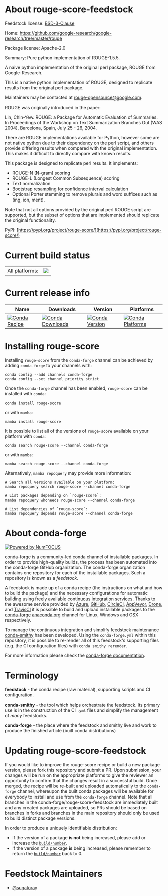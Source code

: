 About rouge-score-feedstock
===========================

Feedstock license: [BSD-3-Clause](https://github.com/conda-forge/rouge-score-feedstock/blob/main/LICENSE.txt)

Home: https://github.com/google-research/google-research/tree/master/rouge

Package license: Apache-2.0

Summary: Pure python implementation of ROUGE-1.5.5.

A naive python implementation of the original perl package, ROUGE from Google-Research.



This is a native python implementation of ROUGE, designed to replicate results from the original perl package.

Maintainers may be contacted at [rouge-opensource@google.com](mailto:rouge-opensource@google.com).

ROUGE was originally introduced in the paper:

Lin, Chin-Yew. ROUGE: a Package for Automatic Evaluation of Summaries. In Proceedings of the Workshop on Text Summarization Branches Out (WAS 2004), Barcelona, Spain, July 25 - 26, 2004.



There are ROUGE implementations available for Python, however some are not native python due to their dependency on the perl script, and others provide differing results when compared with the original implementation. This makes it difficult to directly compare with known results.

This package is designed to replicate perl results. It implements:

- ROUGE-N (N-gram) scoring
- ROUGE-L (Longest Common Subsequence) scoring
- Text normalization
- Bootstrap resampling for confidence interval calculation
- Optional Porter stemming to remove plurals and word suffixes such as (ing, ion, ment).

Note that not all options provided by the original perl ROUGE script are supported, but the subset of options that are implemented should replicate the original functionality.

PyPI: [https://pypi.org/project/rouge-score/](https://pypi.org/project/rouge-score/)


Current build status
====================


<table><tr><td>All platforms:</td>
    <td>
      <a href="https://dev.azure.com/conda-forge/feedstock-builds/_build/latest?definitionId=19421&branchName=main">
        <img src="https://dev.azure.com/conda-forge/feedstock-builds/_apis/build/status/rouge-score-feedstock?branchName=main">
      </a>
    </td>
  </tr>
</table>

Current release info
====================

| Name | Downloads | Version | Platforms |
| --- | --- | --- | --- |
| [![Conda Recipe](https://img.shields.io/badge/recipe-rouge--score-green.svg)](https://anaconda.org/conda-forge/rouge-score) | [![Conda Downloads](https://img.shields.io/conda/dn/conda-forge/rouge-score.svg)](https://anaconda.org/conda-forge/rouge-score) | [![Conda Version](https://img.shields.io/conda/vn/conda-forge/rouge-score.svg)](https://anaconda.org/conda-forge/rouge-score) | [![Conda Platforms](https://img.shields.io/conda/pn/conda-forge/rouge-score.svg)](https://anaconda.org/conda-forge/rouge-score) |

Installing rouge-score
======================

Installing `rouge-score` from the `conda-forge` channel can be achieved by adding `conda-forge` to your channels with:

```
conda config --add channels conda-forge
conda config --set channel_priority strict
```

Once the `conda-forge` channel has been enabled, `rouge-score` can be installed with `conda`:

```
conda install rouge-score
```

or with `mamba`:

```
mamba install rouge-score
```

It is possible to list all of the versions of `rouge-score` available on your platform with `conda`:

```
conda search rouge-score --channel conda-forge
```

or with `mamba`:

```
mamba search rouge-score --channel conda-forge
```

Alternatively, `mamba repoquery` may provide more information:

```
# Search all versions available on your platform:
mamba repoquery search rouge-score --channel conda-forge

# List packages depending on `rouge-score`:
mamba repoquery whoneeds rouge-score --channel conda-forge

# List dependencies of `rouge-score`:
mamba repoquery depends rouge-score --channel conda-forge
```


About conda-forge
=================

[![Powered by
NumFOCUS](https://img.shields.io/badge/powered%20by-NumFOCUS-orange.svg?style=flat&colorA=E1523D&colorB=007D8A)](https://numfocus.org)

conda-forge is a community-led conda channel of installable packages.
In order to provide high-quality builds, the process has been automated into the
conda-forge GitHub organization. The conda-forge organization contains one repository
for each of the installable packages. Such a repository is known as a *feedstock*.

A feedstock is made up of a conda recipe (the instructions on what and how to build
the package) and the necessary configurations for automatic building using freely
available continuous integration services. Thanks to the awesome service provided by
[Azure](https://azure.microsoft.com/en-us/services/devops/), [GitHub](https://github.com/),
[CircleCI](https://circleci.com/), [AppVeyor](https://www.appveyor.com/),
[Drone](https://cloud.drone.io/welcome), and [TravisCI](https://travis-ci.com/)
it is possible to build and upload installable packages to the
[conda-forge](https://anaconda.org/conda-forge) [anaconda.org](https://anaconda.org/)
channel for Linux, Windows and OSX respectively.

To manage the continuous integration and simplify feedstock maintenance
[conda-smithy](https://github.com/conda-forge/conda-smithy) has been developed.
Using the ``conda-forge.yml`` within this repository, it is possible to re-render all of
this feedstock's supporting files (e.g. the CI configuration files) with ``conda smithy rerender``.

For more information please check the [conda-forge documentation](https://conda-forge.org/docs/).

Terminology
===========

**feedstock** - the conda recipe (raw material), supporting scripts and CI configuration.

**conda-smithy** - the tool which helps orchestrate the feedstock.
                   Its primary use is in the construction of the CI ``.yml`` files
                   and simplify the management of *many* feedstocks.

**conda-forge** - the place where the feedstock and smithy live and work to
                  produce the finished article (built conda distributions)


Updating rouge-score-feedstock
==============================

If you would like to improve the rouge-score recipe or build a new
package version, please fork this repository and submit a PR. Upon submission,
your changes will be run on the appropriate platforms to give the reviewer an
opportunity to confirm that the changes result in a successful build. Once
merged, the recipe will be re-built and uploaded automatically to the
`conda-forge` channel, whereupon the built conda packages will be available for
everybody to install and use from the `conda-forge` channel.
Note that all branches in the conda-forge/rouge-score-feedstock are
immediately built and any created packages are uploaded, so PRs should be based
on branches in forks and branches in the main repository should only be used to
build distinct package versions.

In order to produce a uniquely identifiable distribution:
 * If the version of a package **is not** being increased, please add or increase
   the [``build/number``](https://docs.conda.io/projects/conda-build/en/latest/resources/define-metadata.html#build-number-and-string).
 * If the version of a package **is** being increased, please remember to return
   the [``build/number``](https://docs.conda.io/projects/conda-build/en/latest/resources/define-metadata.html#build-number-and-string)
   back to 0.

Feedstock Maintainers
=====================

* [@sugatoray](https://github.com/sugatoray/)

